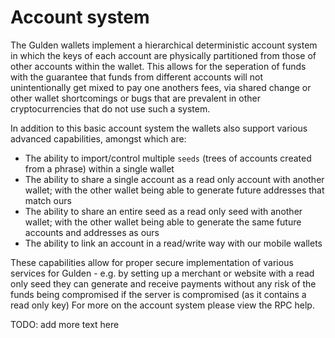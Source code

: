 Account system
======

The Gulden wallets implement a hierarchical deterministic account system in which the keys of each account are physically partitioned from those of other accounts within the wallet. This allows for the seperation of funds with the guarantee that funds from different accounts will not unintentionally get mixed to pay one anothers fees, via shared change 
or other wallet shortcomings or bugs that are prevalent in other cryptocurrencies that do not use such a system.

In addition to this basic account system the wallets also support various advanced capabilities, amongst which are:
* The ability to import/control multiple `seeds` (trees of accounts created from a phrase) within a single wallet
* The ability to share a single account as a read only account with another wallet; with the other wallet being able to generate future addresses that match ours
* The ability to share an entire seed as a read only seed with another wallet; with the other wallet being able to generate the same future accounts and addresses as ours
* The ability to link an account in a read/write way with our mobile wallets 

These capabilities allow for proper secure implementation of various services for Gulden - e.g. by setting up a merchant or website with a read only seed they can generate and receive payments without any risk of the funds being compromised if the server is compromised (as it contains a read only key)
For more on the account system please view the RPC help.


TODO: add more text here
